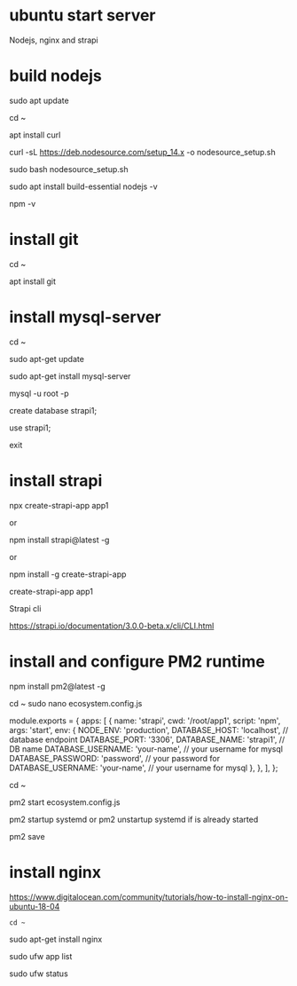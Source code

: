 # ubuntu start server
 Nodejs, nginx and strapi

# build nodejs
sudo apt update

cd ~

apt install curl

curl -sL https://deb.nodesource.com/setup_14.x -o nodesource_setup.sh

sudo bash nodesource_setup.sh


sudo apt install build-essential
nodejs -v

npm -v


# install git
cd ~

apt install git



# install mysql-server
cd ~

sudo apt-get update

sudo apt-get install mysql-server

mysql -u root -p

create database strapi1;

use strapi1;

exit

# install strapi

npx create-strapi-app app1

or 

npm install strapi@latest -g

or 

npm install -g create-strapi-app

create-strapi-app app1

Strapi cli

https://strapi.io/documentation/3.0.0-beta.x/cli/CLI.html

# install and configure PM2 runtime

npm install pm2@latest -g

cd ~
sudo nano ecosystem.config.js

module.exports = {
  apps: [
    {
      name: 'strapi',
      cwd: '/root/app1',
      script: 'npm',
      args: 'start',
      env: {
        NODE_ENV: 'production',
        DATABASE_HOST: 'localhost', // database endpoint
        DATABASE_PORT: '3306',
        DATABASE_NAME: 'strapi1', // DB name
        DATABASE_USERNAME: 'your-name', // your username for mysql
        DATABASE_PASSWORD: 'password', // your password for         
        DATABASE_USERNAME: 'your-name', // your username for mysql
      },
    },
  ],
};

cd ~

pm2 start ecosystem.config.js

pm2 startup systemd or pm2 unstartup systemd if is already started

pm2 save


# install nginx
https://www.digitalocean.com/community/tutorials/how-to-install-nginx-on-ubuntu-18-04

<code>cd ~</code>

sudo apt-get install nginx

sudo ufw app list

sudo ufw status


